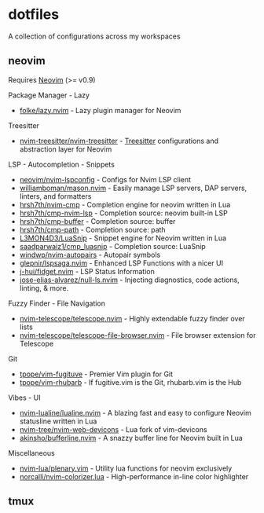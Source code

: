 # dotfiles
A collection of configurations across my workspaces

## neovim

Requires [Neovim](https://neovim.io/) (>= v0.9)

Package Manager - Lazy
- [folke/lazy.nvim](https://github.com/folke/lazy.nvim) - Lazy plugin manager for Neovim

Treesitter
- [nvim-treesitter/nvim-treesitter](https://github.com/nvim-treesitter/nvim-treesitter) - [Treesitter](https://github.com/tree-sitter/tree-sitter) configurations and abstraction layer for Neovim

LSP - Autocompletion - Snippets
- [neovim/nvim-lspconfig](https://github.com/neovim/nvim-lspconfig) - Configs for Nvim LSP client
- [williamboman/mason.nvim](https://github.com/williamboman/mason.nvim) - Easily manage LSP servers, DAP servers, linters, and formatters
- [hrsh7th/nvim-cmp](https://github.com/hrsh7th/nvim-cmp) - Completion engine for neovim written in Lua
- [hrsh7th/cmp-nvim-lsp](https://github.com/hrsh7th/cmp-nvim-lsp) - Completion source: neovim built-in LSP
- [hrsh7th/cmp-buffer](https://github.com/hrsh7th/cmp-buffer) - Completion source: buffer
- [hrsh7th/cmp-path](https://github.com/hrsh7th/cmp-path) - Completion source: path
- [L3MON4D3/LuaSnip](https://github.com/L3MON4D3/LuaSnip) - Snippet engine for Neovim written in Lua
- [saadparwaiz1/cmp_luasnip](https://github.com/saadparwaiz1/cmp_luasnip) - Completion source: LuaSnip
- [windwp/nvim-autopairs](https://github.com/windwp/nvim-autopairs) - Autopair symbols
- [glepnir/lspsaga.nvim](https://github.com/glepnir/lspsaga.nvim) - Enhanced LSP Functions with a nicer UI
- [j-hui/fidget.nvim](https://github.com/j-hui/fidget.nvim) - LSP Status Information
- [jose-elias-alvarez/null-ls.nvim](https://github.com/jose-elias-alvarez/null-ls.nvim) - Injecting diagnostics, code actions, linting, & more.

Fuzzy Finder - File Navigation
- [nvim-telescope/telescope.nvim](https://github.com/nvim-telescope/telescope.nvim) - Highly extendable fuzzy finder over lists
- [nvim-telescope/telescope-file-browser.nvim](https://github.com/nvim-telescope/telescope-file-browser.nvim) - File browser extension for Telescope

Git
- [tpope/vim-fugituve](https://github.com/tpope/vim-fugitive) - Premier Vim plugin for Git
- [tpope/vim-rhubarb](https://github.com/tpope/vim-rhubarb) - If fugitive.vim is the Git, rhubarb.vim is the Hub

Vibes - UI
- [nvim-lualine/lualine.nvim](https://github.com/nvim-lualine/lualine.nvim) - A blazing fast and easy to configure Neovim statusline written in Lua
- [nvim-tree/nvim-web-devicons](https://github.com/nvim-tree/nvim-web-devicons) - Lua fork of vim-devicons
- [akinsho/bufferline.nvim](https://github.com/akinsho/bufferline.nvim) - A snazzy buffer line for Neovim built in Lua

Miscellaneous
- [nvim-lua/plenary.vim](https://github.com/nvim-lua/plenary.nvim) - Utility lua functions for neovim exclusively
- [norcalli/nvim-colorizer.lua](https://github.com/norcalli/nvim-colorizer.lua) - High-performance in-line color highlighter

## tmux
